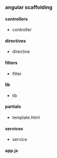 ### angular scaffolding

#### controllers
* controller

#### directives
* directive

#### filters
* filter

#### lib
* lib

#### partials
* template.html

#### services
* service

#### app.js
